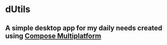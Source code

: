# dUtils

## A simple desktop app for my daily needs created using [Compose Multiplatform](https://www.jetbrains.com/help/kotlin-multiplatform-dev/compose-multiplatform.html)

